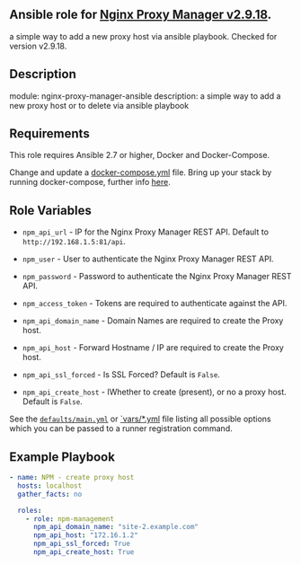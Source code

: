 ## Ansible role for [Nginx Proxy Manager v2.9.18](https://github.com/NginxProxyManager/nginx-proxy-manager/tree/v2.9.18).
a simple way to add a new proxy host via ansible playbook.
Checked for version v2.9.18.

Description
-----------
module: nginx-proxy-manager-ansible
description: a simple way to add a new proxy host or to delete via ansible playbook

Requirements
------------

This role requires Ansible 2.7 or higher, Docker and Docker-Compose.

Change and update a [docker-compose.yml](https://github.com/DenAV/nginx-proxy-manager-ansible/blob/main/docker/docker-compose_npm.yml) file. Bring up your stack by running docker-compose, further info [here](https://github.com/DenAV/nginx-proxy-manager-ansible/tree/main/docker).

Role Variables
--------------

- `npm_api_url` - IP for the Nginx Proxy Manager REST API. Default to `http://192.168.1.5:81/api`.
- `npm_user` - User to authenticate the Nginx Proxy Manager REST API.
- `npm_password` - Password to authenticate the Nginx Proxy Manager REST API.
- `npm_access_token` - Tokens are required to authenticate against the API.

- `npm_api_domain_name` - Domain Names are required to create the Proxy host.
- `npm_api_host` - Forward Hostname / IP are required to create the Proxy host.
- `npm_api_ssl_forced` - Is SSL Forced? Default is `False`.
- `npm_api_create_host` - IWhether to create (present), or no a proxy host. Default is `False`.

See the [`defaults/main.yml`](https://github.com/DenAV/nginx-proxy-manager-ansible/blob/main/roles/npm-management/defaults/main.yml) or [`vars/*.yml](https://github.com/DenAV/nginx-proxy-manager-ansible/tree/main/roles/npm-management/vars) file listing all possible options which you can be passed to a runner registration command.

Example Playbook
----------------

```yaml
- name: NPM - create proxy host
  hosts: localhost
  gather_facts: no

  roles:
    - role: npm-management
      npm_api_domain_name: "site-2.example.com"
      npm_api_host: "172.16.1.2"
      npm_api_ssl_forced: True
      npm_api_create_host: True

```
